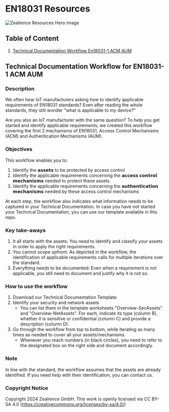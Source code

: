 # EN18031 Resources

![Zealience Resources Hero image](https://github.com/zealience/IoT-Cybersecurity-Compliance/blob/main/misc/HeroResources.png?raw=true)


## Table of Content
1. [Technical Documentation Workflow En18031-1 ACM AUM](#EN180311ACMAUM)

## Technical Documentation Workflow for EN18031-1 ACM AUM <a name='EN180311ACMAUM'></a>

### Description
We often hear IoT manufacturers asking how to identify applicable requirements of EN18031 standards? Even after reading the whole standards, they still wonder "what is applicable to my device?"
 
Are you also an IoT manufacturer with the same question? To help you get started and identify applicable requirements, we created this workflow covering the first 2 mechanisms of EN18031, Access Control Mechanisms (ACM) and Authentication Mechanisms (AUM).

### Objectives
This workflow enables you to:
1. Identify the 𝗮𝘀𝘀𝗲𝘁𝘀 to be protected by access control
2. Identify the applicable requirements concerning the 𝗮𝗰𝗰𝗲𝘀𝘀 𝗰𝗼𝗻𝘁𝗿𝗼𝗹 𝗺𝗲𝗰𝗵𝗮𝗻𝗶𝘀𝗺𝘀 needed to protect these assets
3. Identify the applicable requirements concerning the 𝗮𝘂𝘁𝗵𝗲𝗻𝘁𝗶𝗰𝗮𝘁𝗶𝗼𝗻 𝗺𝗲𝗰𝗵𝗮𝗻𝗶𝘀𝗺𝘀 needed by these access control mechanisms

At each step, the workflow also indicates what information needs to be captured in your Technical Documentation. In case you have not started your Technical Documentation, you can use our template available in this repo.

### Key take-aways
1. It all starts with the assets: You need to identify and classify your assets in order to apply the right requirements.
2. You cannot scope upfront: As depicted in the workflow, the identification of applicable requirements calls for multiple iterations over the standard.
3. Everything needs to be documented: Even when a requirement is not applicable, you still need to document and justify why it is not so.

### How to use the workflow

1. Download our Technical Documentation Template
2. Identify your security and network assets
   - You can list them in the template worksheets "Overview-SecAssets" and "Overview-NetAssets". For each, indicate its type (column B), whether it is sensitive or confidential (column C) and provide a description (column D).
3. Go through the workflow from top to bottom, while iterating as many times as needed to cover all your assets/mechanisms.
   - Whenever you reach numbers (in black circles), you need to refer to the designated box on the right side and document accordingly.
   

### Note
In line with the standard, the workflow assumes that the assets are already identified. If you need help with their identification, you can contact us.

### Copyright Notice
Copyright 2024 Zealience GmbH. This work is openly licensed via CC BY-SA 4.0 (https://creativecommons.org/licenses/by-sa/4.0/)
